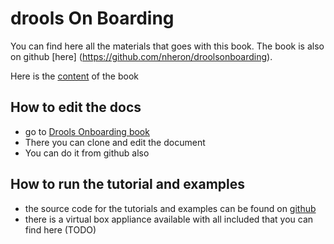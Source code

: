 # drools On Boarding

You can find here all the materials that goes with this book.
The book is also on github [here] (https://github.com/nheron/droolsonboarding).

Here is the [content](SUMMARY.md) of the book

## How to edit the docs

* go to [Drools Onboarding book](https://www.gitbook.com/book/nheron/droolsonboarding/details)
* There you can clone and edit the document
* You can do it from github also

## How to run the tutorial and examples 

* the source code for the tutorials and examples can be found on [github](https://github.com/nheron/droolscourse)
* there is a virtual box appliance available with all included that you can find here \(TODO\) 

